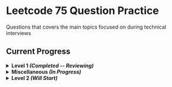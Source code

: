 # Leetcode 75 Question Practice
Questions that covers the main topics focused on during technical interviews

## Current Progress
<details>
    <summary><strong>Level 1 <em>(Completed -- Reviewing)</em></strong></summary>
  
  ### Day 1 - Prefix Sum
 - [x] 1480. Running Sum of 1d Array 
 - [x] 724. Find Pivot Index
  ### Day 2 - String
 - [x] 205. Isomorphic Strings
 - [x] 392. Is Subsequence
  ### Day 3 - Linked List
 - [x] 21. Merge Two Sorted Lists
 - [x] 206. Reverse Linked List
  ### Day 4 - Linked List
 - [x] 876. Middle of Linked List
 - [x] 142. Linked List Cycle II
  ### Day 5 - Greedy
 - [x] 121. Best Time to Buy and Sell Stock
 - [x] 409. Longest Palindrome
  ### Day 6 - Tree
 - [x] 589. N-ary Tree Preorder Traversal
 - [x] 102. Binary Tree Level Order Traversal
  ### Day 7 - Binary Search
 - [x] 704. Binary Search
 - [x] 278. First Bad Version
  ### Day 8 - Binary Search Tree
 - [x] 98. Validate Binary Search Tree
 - [x] 235. Lowest Common Ancestor of a Binary Search Tree
  ### Day 9 - Graph/BFS/DFS
 - [x] 733. Flood Fill
 - [x] 200. Number of Islands
  ### Day 10 - Dynamic Programming
 - [x] 509. Fibonacci Number
 - [x] 70. Climbing Stairs
  ### Day 11 - Dynamic Programming
 - [x] 746. Min Cost Climbing Stairs
 - [x] 62. Unique Paths
  ### Day 12 - Sliding Window/Two Pointer
 - [x] 438. Find All Anagrams in a String
 - [x] 424. Longest Repeating Character Replacement
  ### Day 13 - Hashmap
 - [x] 1. Two Sum
 - [x] 299. Bulls and Cows
  ### Day 14 - Stack
 - [x] 844. Backspace String Compare
 - [x] 394. Decode String
  ### Day 15 - Heap
 - [x] 1046. Last Stone Weight
 - [x] 692. Top K Frequent Words
</details>

<details>
    <summary><strong>Miscellaneous <em>(In Progress)</em></strong></summary>
    
  - [ ] 139. Word Break
  - [x] 403. Frog Jump
  - [ ] 274. H-Index
</details>

<details>
    <summary><strong>Level 2 <em>(Will Start)</em></strong></summary>
  Soon to be listed
</details>
